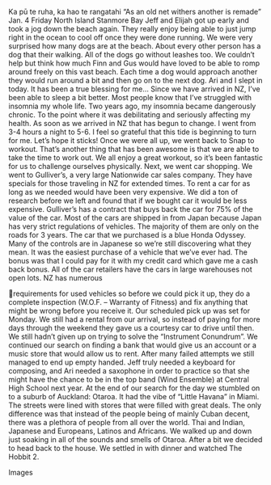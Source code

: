 Ka pū te ruha, ka hao te rangatahi
“As an old net withers another is remade”
Jan. 4 Friday
North Island Stanmore Bay
Jeff and Elijah got up early and took a jog down the beach again. They really
enjoy being able to just jump right in the ocean to cool off once they were done
running. We were very surprised how many dogs are at the beach. About every
other person has a dog that their walking. All of the dogs go without leashes too.
We couldn’t help but think how much Finn and Gus would have loved to be able
to romp around freely on this vast beach. Each time a dog would approach
another they would run around a bit and then go on to the next dog.
Ari and I slept in today. It has been a true blessing for me… Since we have
arrived in NZ, I’ve been able to sleep a bit better. Most people know that I’ve
struggled with insomnia my whole life. Two years ago, my insomnia became
dangerously chronic. To the point where it was debilitating and seriously
affecting my health. As soon as we arrived in NZ that has begun to change. I
went from 3-4 hours a night to 5-6. I feel so grateful that this tide is beginning to
turn for me. Let’s hope it sticks!
Once we were all up, we went back to Snap to workout. That’s another thing
that has been awesome is that we are able to take the time to work out. We all
enjoy a great workout, so it’s been fantastic for us to challenge ourselves
physically.
Next, we went car shopping. We went to Gulliver’s, a very large Nationwide car
sales company. They have specials for those traveling in NZ for extended times.
To rent a car for as long as we needed would have been very expensive. We
did a ton of research before we left and found that if we bought car it would be
less expensive. Gulliver’s has a contract that buys back the car for 75% of the
value of the car. Most of the cars are shipped in from Japan because Japan
has very strict regulations of vehicles. The majority of them are only on the roads
for 3 years. The car that we purchased is a blue Honda Odyssey. Many of the
controls are in Japanese so we’re still discovering what they mean. It was the
easiest purchase of a vehicle that we’ve ever had. The bonus was that I could
pay for it with my credit card which gave me a cash back bonus. All of the car
retailers have the cars in large warehouses not open lots. NZ has numerous

requirements for used vehicles so before we could pick it up, they do a complete
inspection (W.O.F. – Warranty of Fitness) and fix anything that might be wrong
before you receive it. Our scheduled pick up was set for Monday. We still had a
rental from our arrival, so instead of paying for more days through the weekend
they gave us a courtesy car to drive until then.
We still hadn’t given up on trying to solve the “Instrument Conundrum”. We
continued our search on finding a bank that would give us an account or a
music store that would allow us to rent. After many failed attempts we still
managed to end up empty handed. Jeff truly needed a keyboard for
composing, and Ari needed a saxophone in order to practice so that she might
have the chance to be in the top band (Wind Ensemble) at Central High School
next year.
At the end of our search for the day we stumbled on to a suburb of Auckland:
Otaroa. It had the vibe of “Little Havana” in Miami. The streets were lined with
stores that were filled with great deals. The only difference was that instead of
the people being of mainly Cuban decent, there was a plethora of people from
all over the world. Thai and Indian, Japanese and Europeans, Latinos and
Africans. We walked up and down just soaking in all of the sounds and smells of
Otaroa.
After a bit we decided to head back to the house. We settled in with dinner and
watched The Hobbit 2.

Images

